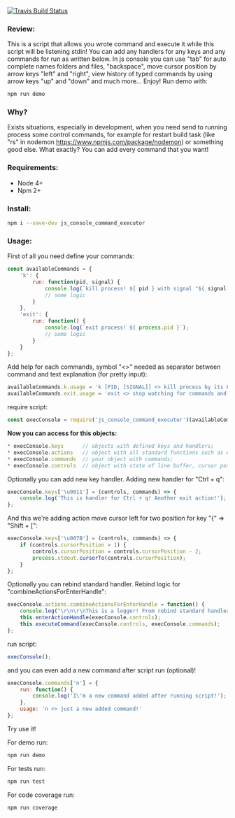 [![Travis Build Status](https://api.travis-ci.org/nedzelskiy/js_console_command_executor.svg?branch=master)](https://travis-ci.org/nedzelskiy/js_console_command_executor)

### Review:

This is a script that allows you wrote command and execute it while this script will be listening stdin!
You can add any handlers for any keys and any commands for run as written below.
In js console you can use "tab" for auto complete names folders and files, "backspace",
move cursor position by arrow keys "left" and "right", view history of typed commands
by using arrow keys "up" and "down" and much more...
Enjoy! Run demo with:

````bash
npm run demo
````

### Why?

Exists situations, especially in development, when you need send to running process some control commands,
for example for restart build task (like "rs" in nodemon https://www.npmjs.com/package/nodemon) or something good else.
What exactly? You can add every command that you want!

### Requirements:
* Node 4+
* Npm 2+

### Install:

````bash
npm i --save-dev js_console_command_executor
````

### Usage:

First of all you need define your commands:

````javascript
const availableCommands = {
    'k': {
        run: function(pid, signal) {
            console.log(`kill process! ${ pid } with signal "${ signal }"`);
            // some logic
        }
    },
    'exit': {
        run: function() {
            console.log(`exit process! ${ process.pid }`);
            // some logic
        }
    }
};
````
Add help for each commands, symbol "<>" needed as separator between command and text explanation (for pretty input):
````javascript
availableCommands.k.usage = 'k [PID, [SIGNAL]] <> kill process by its PID';
availableCommands.exit.usage = 'exit <> stop watching for commands and exit script';
````

require script:

````javascript
const execConsole = require('js_console_command_executor')(availableCommands);
````
**Now you can access for this objects:**
````javascript
* execConsole.keys      // objects with defined keys and handlers;
* execConsole.actions   // object with all standard functions such as executeCommand and etc;
* execConsole.commands  // your object with commands;
* execConsole.controls  // object with state of line buffer, cursor position etc;
````
Optionally you can add new key handler. Adding new handler for "Ctrl + q":
````javascript
execConsole.keys['\u0011'] = (controls, commands) => {
    console.log('This is handler for Ctrl + q! Another exit action!');
};
````
And this we're adding action move cursor left for two position for key "{" => "Shift + [":
````javascript
execConsole.keys['\u007B'] = (controls, commands) => {
    if (controls.cursorPosition > 1) {
        controls.cursorPosition = controls.cursorPosition - 2;
        process.stdout.cursorTo(controls.cursorPosition);
    }
};
````
Optionally you can rebind standard handler. Rebind logic for "combineActionsForEnterHandle":
````javascript
execConsole.actions.combineActionsForEnterHandle = function() {
    console.log("\r\n\r\nThis is a logger! From rebind standard handler \"combineActionsForEnterHandle\"!");
    this.enterActionHandle(execConsole.controls);
    this.executeCommand(execConsole.controls, execConsole.commands);
};
````

run script:
````javascript
execConsole();
````
and you can even add a new command after script run (optional)!
````javascript
execConsole.commands['n'] = {
    run: function() {
        console.log('I\'m a new command added after running script!');
    },
    usage: 'n <> just a new added command!'
};

````

Try use it! 

For demo run:
````bash
npm run demo
````
For tests run:
````bash
npm run test
````
For code coverage run:
````bash
npm run coverage
````